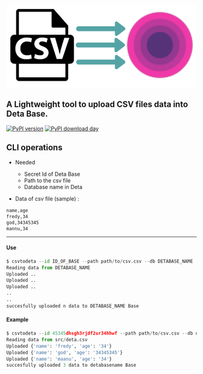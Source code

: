 
![data](https://raw.githubusercontent.com/fredysomy/CsvToDeta/main/images/20201203_215247_0000~2.png)






## A Lightweight tool to upload CSV files data into Deta Base.
 
 [![PyPI version](https://badge.fury.io/py/csvtodeta.svg)](https://badge/pysondb)
 [![PyPI download day](https://img.shields.io/pypi/dm/csvtodeta.svg)](https://pypi.python.org/pypi/csvtodeta)

 ## CLI operations

 * Needed
   * Secret Id of Deta Base
   * Path to the csv file
   * Database name in Deta


* Data of csv file (sample) :

``` 
name,age
fredy,34
god,34345345
mannu,34
```

***
#### Use
```python
$ csvtodeta --id ID_OF_BASE --path path/to/csv.csv --db DETABASE_NAME
Reading data from DETABASE_NAME
Uploaded ..
Uploaded ..
Uploaded ..
..
..
succesfully uploaded n data to DETABASE_NAME Base
```   



#### Example
```python
$ csvtodeta --id 45345dhsgh3rjdf2ur34hhwf --path path/to/csv.csv --db detabasename
Reading data from src/deta.csv
Uploaded {'name': 'fredy', 'age': '34'}
Uploaded {'name': 'god', 'age': '34345345'}
Uploaded {'name': 'maanu', 'age': '34'}
succesfully uploaded 3 data to detabasename Base
```   


